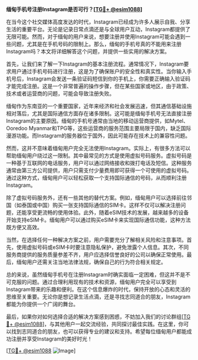 **缅甸手机号注册Instagram是否可行？[[TG💪+ @esim1088](https://t.me/s/esim1088)]**

在当今这个社交媒体高度发达的时代，Instagram已经成为许多人展示自我、分享生活的重要平台。无论是记录日常点滴还是与全球用户互动，Instagram都提供了无限可能。然而，对于缅甸的用户来说，想要注册并使用Instagram可能会遇到一些问题，尤其是在手机号码的限制上。那么，缅甸的手机号真的不能用来注册Instagram吗？本文将详细解答这个问题，并提供一些实用的解决方案。

首先，让我们来了解一下Instagram的基本注册流程。通常情况下，Instagram要求用户通过手机号码进行注册，这是为了确保账户的安全性和真实性。当你输入手机号后，Instagram会发送一条验证码短信到你的手机上，你需要正确输入验证码才能完成注册。这是一个非常普遍的操作步骤，但在某些国家或地区，由于政策、技术或者运营商的问题，可能会导致注册失败。

缅甸作为东南亚的一个重要国家，近年来经济和社会发展迅速，但其通信基础设施相对落后，尤其是国际通信方面存在诸多限制。这可能是缅甸手机号无法直接注册Instagram的主要原因。缅甸的手机号通常由当地的移动运营商提供，如Mytel、Ooredoo Myanmar和TPG等，这些运营商的服务范围主要局限于国内，缺乏国际漫游功能。而Instagram的服务器位于国外，因此可能存在技术上的兼容性问题。

然而，这并不意味着缅甸用户完全无法使用Instagram。实际上，有很多方法可以帮助缅甸用户绕过这一限制。其中最常见的方式是使用虚拟号码服务。虚拟号码是一种基于互联网的电话服务，用户可以通过网络接收和拨打电话及短信。这种服务通常由第三方公司提供，用户只需支付少量费用即可获得一个可使用的虚拟号码。通过这种方式，缅甸用户可以轻松获取一个支持国际通信的号码，从而顺利注册Instagram。

除了虚拟号码服务外，还有一些其他的替代方案。例如，缅甸用户可以选择前往邻国（如泰国或中国）购买一张支持国际通信的SIM卡。这样不仅可以解决注册问题，还能享受更流畅的使用体验。此外，随着eSIM技术的发展，越来越多的设备开始支持eSIM卡。缅甸用户可以通过购买eSIM卡来实现国际通信功能，这种方法既方便又高效。

当然，在选择任何一种解决方案之前，用户需要充分了解相关风险和注意事项。首先，使用虚拟号码或eSIM卡时要注意隐私保护，避免泄露个人信息。其次，不同服务商提供的服务质量参差不齐，用户应选择信誉良好的公司以确保正常使用。最后，缅甸用户还需关注当地法律法规，确保自己的行为符合相关规定。

总的来说，虽然缅甸手机号在注册Instagram时确实面临一定困难，但这并不是不可克服的问题。通过合理利用现有的技术和资源，缅甸用户完全可以享受到Instagram带来的乐趣和便利。在这个信息爆炸的时代，保持开放的心态和灵活的思维至关重要。无论你是想记录生活点滴，还是寻找志同道合的朋友，Instagram都能为你提供一个广阔的舞台。

最后，如果你对如何选择合适的解决方案感到困惑，不妨加入我们的讨论群组[[TG💪+ @esim1088](https://t.me/s/esim1088)]，与其他用户一起交流经验，共同探讨最佳实践。在这里，你可以找到志同道合的朋友，也可以获得专业的建议和支持。希望每位缅甸用户都能成功注册并享受Instagram的美好时光！

[[TG💪+ @esim1088](https://t.me/s/esim1088) ![Image](https://i.postimg.cc/4NQfJmqS/Snipaste-2025-05-13-00-14-12.png)]